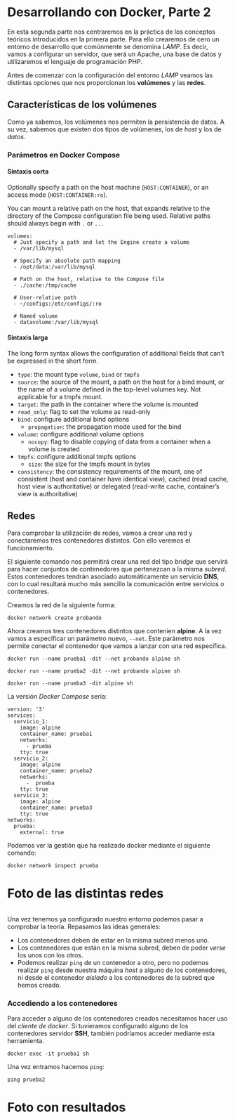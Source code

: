# Desarrollando con Docker, Parte 2

En esta segunda parte nos centraremos en la práctica de los conceptos teóricos introducidos en la primera parte. Para ello crearemos de cero un entorno de desarrollo que comúnmente se denomina *LAMP*. Es decir, vamos a configurar un servidor, que será un Apache, una base de datos y utilizaremos el lenguaje de programación PHP.

Antes de comenzar con la configuración del entorno *LAMP* veamos las distintas opciones que nos proporcionan los **volúmenes** y las **redes**.

## Características de los volúmenes

Como ya sabemos, los volúmenes nos permiten la persistencia de datos. A su vez, sabemos que existen dos tipos de volúmenes, los de *host* y los de *datos*.

### Parámetros en Docker Compose

#### Sintaxis corta

Optionally specify a path on the host machine (`HOST:CONTAINER`), or an access mode (`HOST:CONTAINER:ro`).

You can mount a relative path on the host, that expands relative to the directory of the Compose configuration file being used. Relative paths should always begin with `.` or `...`

```{yml}
volumes:
  # Just specify a path and let the Engine create a volume
  - /var/lib/mysql

  # Specify an absolute path mapping
  - /opt/data:/var/lib/mysql

  # Path on the host, relative to the Compose file
  - ./cache:/tmp/cache

  # User-relative path
  - ~/configs:/etc/configs/:ro

  # Named volume
  - datavolume:/var/lib/mysql
```

#### Sintaxis larga

The long form syntax allows the configuration of additional fields that can’t be expressed in the short form.

* `type`: the mount type `volume`, `bind` or `tmpfs`
* `source`: the source of the mount, a path on the host for a bind mount, or the name of a volume defined in the top-level volumes key. Not applicable for a tmpfs mount.
* `target`: the path in the container where the volume is mounted
* `read_only`: flag to set the volume as read-only
* `bind`: configure additional bind options
    * `propagation`: the propagation mode used for the bind
* `volume`: configure additional volume options
    * `nocopy`: flag to disable copying of data from a container when a volume is created
* `tmpfs`: configure additional tmpfs options
    * `size`: the size for the tmpfs mount in bytes
* `consistency`: the consistency requirements of the mount, one of consistent (host and container have identical view), cached (read cache, host view is authoritative) or delegated (read-write cache, container’s view is authoritative)


## Redes

Para comprobar la utilización de redes, vamos a crear una red y conectaremos tres contenedores distintos. Con ello veremos el funcionamiento.

El siguiente comando nos permitirá crear una red del tipo *bridge* que servirá para hacer conjuntos de contenedores que pertenezcan a la misma *subred*. Estos contenedores tendrán asociado automáticamente un servicio **DNS**, con lo cual resultará mucho más sencillo la comunicación entre servicios o contenedores.

Creamos la red de la siguiente forma:

```{bash}
docker network create probando
````

Ahora creamos tres contenedores distintos que contenien **alpine**. A la vez vamos a especificar un parámetro nuevo, `--net`. Este parámetro nos permite conectar el contenedor que vamos a lanzar con una red específica.

```{bash}
docker run --name prueba1 -dit --net probando alpine sh
````
```{bash}
docker run --name prueba2 -dit --net probando alpine sh
````
```{bash}
docker run --name prueba3 -dit alpine sh
````

La versión *Docker Compose* sería:

```{yaml}
version: '3'
services:
  servicio_1:
    image: alpine
    container_name: prueba1
    networks: 
      - prueba
    tty: true
  servicio_2:
    image: alpine
    container_name: prueba2
    networks:
      -  prueba
    tty: true
  servicio_3:
    image: alpine
    container_name: prueba3
    tty: true
networks:
  prueba:
    external: true
```

Podemos ver la gestión que ha realizado docker mediante el siguiente comando:

```{bash}
docker network inspect prueba
```

# Foto de las distintas redes
![]()

Una vez tenemos ya configurado nuestro entorno podemos pasar a comprobar la teoría.
Repasamos las ideas generales:

* Los contenedores deben de estar en la misma subred menos uno.
* Los contenedores que están en la misma subred, deben de poder *verse* los unos con los otros.
* Podemos realizar `ping` de un contenedor a otro, pero no podemos realizar `ping` desde nuestra máquina *host* a alguno de los contenedores, ni desde el contenedor *aislado* a los contenedores de la subred que hemos creado.

### Accediendo a los contenedores

Para acceder a alguno de los contenedores creados necesitamos hacer uso del *cliente de docker*. Si tuvieramos configurado alguno de los contenedores servidor **SSH**, también podríamos acceder mediante esta herramienta.

```{bash}
docker exec -it prueba1 sh
```

Una vez entramos hacemos `ping`:

```{bash}
ping prueba2
```
# Foto con resultados
![]()